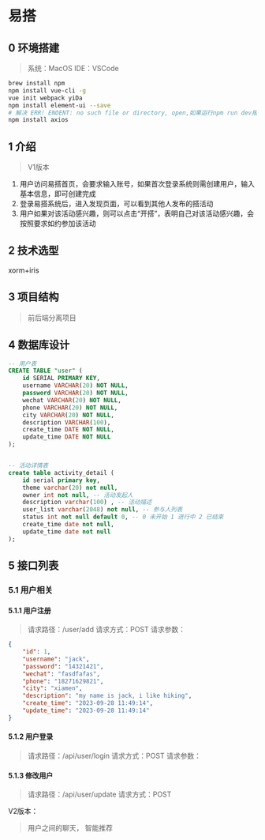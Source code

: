 # 易搭

## 0 环境搭建
> 系统：MacOS
IDE：VSCode
```bash
brew install npm
npm install vue-cli -g
vue init webpack yiDa
npm install element-ui --save
# 解决 ERR! ENOENT: no such file or directory, open,如果运行npm run dev报错，查看自己路径是否正确，npm run dev 默认会在当前寻找package.json
npm install axios


```


## 1 介绍
> V1版本

1. 用户访问易搭首页，会要求输入账号，如果首次登录系统则需创建用户，输入基本信息，即可创建完成
2. 登录易搭系统后，进入发现页面，可以看到其他人发布的搭活动
3. 用户如果对该活动感兴趣，则可以点击“开搭”，表明自己对该活动感兴趣，会按照要求如约参加该活动


## 2 技术选型
xorm+iris

## 3 项目结构
> 前后端分离项目

## 4 数据库设计
```sql
-- 用户表
CREATE TABLE "user" (
    id SERIAL PRIMARY KEY,
    username VARCHAR(20) NOT NULL,
    password VARCHAR(20) NOT NULL,
    wechat VARCHAR(20) NOT NULL,
    phone VARCHAR(20) NOT NULL,
    city VARCHAR(20) NOT NULL,
    description VARCHAR(100),
    create_time DATE NOT NULL,
    update_time DATE NOT NULL
);


-- 活动详情表 
create table activity_detail (
    id serial primary key,
    theme varchar(20) not null,
    owner int not null, -- 活动发起人
    description varchar(100) , -- 活动描述
    user_list varchar(2048) not null, -- 参与人列表
    status int not null default 0, -- 0 未开始 1 进行中 2 已结束
    create_time date not null,
    update_time date not null
);
```

## 5 接口列表
### 5.1 用户相关
#### 5.1.1 用户注册
> 请求路径：/user/add
> 请求方式：POST
> 请求参数：
```json
{
    "id": 1,
    "username": "jack",
    "password": "14321421",
    "wechat": "fasdfafas",
    "phone": "18271629821",
    "city": "xiamen",
    "description": "my name is jack, i like hiking",
    "create_time": "2023-09-28 11:49:14",
    "update_time": "2023-09-28 11:49:14"
}
```

#### 5.1.2 用户登录
> 请求路径：/api/user/login
> 请求方式：POST
> 请求参数：

#### 5.1.3 修改用户
> 请求路径：/api/user/update
> 请求方式：POST

V2版本：
> 用户之间的聊天， 智能推荐